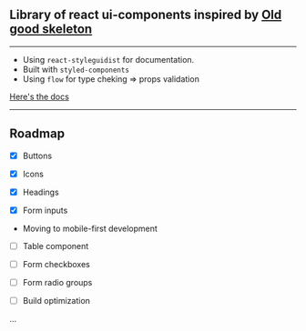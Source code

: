 ## Library of react ui-components inspired by [Old good skeleton](http://getskeleton.com/)

---

- Using `react-styleguidist` for documentation.
- Built with `styled-components`
- Using `flow` for type cheking => props validation

[Here's the docs](https://git-ignore.github.io/react-skeleton-ui/)

---

## Roadmap

- [x] Buttons

- [x] Icons

- [x] Headings

- [x] Form inputs

- Moving to mobile-first development

- [ ] Table component

- [ ] Form checkboxes

- [ ] Form radio groups

- [ ] Build optimization

...
